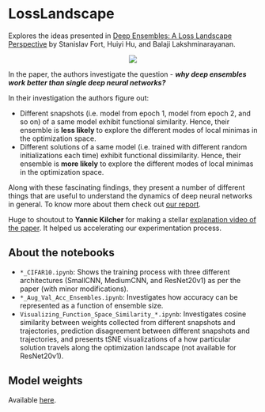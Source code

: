 # LossLandscape
Explores the ideas presented in [Deep Ensembles: A Loss Landscape Perspective](https://arxiv.org/abs/1912.02757) by Stanislav Fort, Huiyi Hu, and Balaji Lakshminarayanan. 

<div align="center">
<img src="https://i.ibb.co/NrR8KFJ/Untitled.png"></img>
</div>

In the paper, the authors investigate the question - ***why deep ensembles work better than single deep neural networks?*** 

In their investigation the authors figure out:

* Different snapshots (i.e. model from epoch 1, model from epoch 2, and so on) of a same model exhibit functional similarity. Hence, their ensemble is **less likely** to explore the different modes of local minimas in the optimization space. 
* Different solutions of a same model (i.e. trained with different random initializations each time) exhibit functional dissimilarity. Hence, their ensemble is **more likely** to explore the different modes of local minimas in the optimization space. 

Along with these fascinating findings, they present a number of different things that are useful to understand the dynamics of deep neural networks in general. To know more about them check out [our report](https://app.wandb.ai/authors/loss-landscape/reports/Understanding-the-effectivity-of-ensembles-in-deep-learning-(tentative)--VmlldzoxODAxNjA). 

Huge to shoutout to **Yannic Kilcher** for making a stellar [explanation video of the paper](https://www.youtube.com/watch?v=5IRlUVrEVL8). It helped us accelerating our experimentation process. 

## About the notebooks
- `*_CIFAR10.ipynb`: Shows the training process with three different  architectures (SmallCNN, MediumCNN, and ResNet20v1) as per the paper (with minor modifications).
- `*_Aug_Val_Acc_Ensembles.ipynb`: Investigates how accuracy can be represented as a function of ensemble size. 
- `Visualizing_Function_Space_Similarity_*.ipynb`: Investigates cosine similarity between weights collected from different snapshots and trajectories, prediction disagreement between different snapshots and trajectories, and presents tSNE visualizations of a how particular solution travels along the optimization landscape (not available for ResNet20v1). 

## Model weights
Available [here](https://github.com/ayulockin/LossLandscape/releases/tag/v0.1.0). 